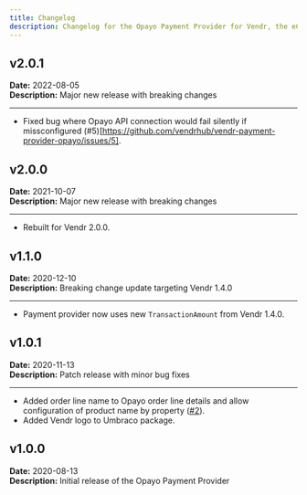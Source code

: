 ```yaml
---
title: Changelog
description: Changelog for the Opayo Payment Provider for Vendr, the eCommerce solution for Umbraco v8+
---
```


## v2.0.1   
**Date:** 2022-08-05   
**Description:** Major new release with breaking changes

---  

<changelog>
<changelog-group category="Fixed">  

    
* Fixed bug where Opayo API connection would fail silently if missconfigured (#5)[https://github.com/vendrhub/vendr-payment-provider-opayo/issues/5].


</changelog-group>
</changelog>

## v2.0.0   
**Date:** 2021-10-07   
**Description:** Major new release with breaking changes

---  

<changelog>
<changelog-group category="Breaking">  

    
* Rebuilt for Vendr 2.0.0.


</changelog-group>
</changelog>

## v1.1.0   
**Date:** 2020-12-10    
**Description:** Breaking change update targeting Vendr 1.4.0 

---  

<changelog>
<changelog-group category="Breaking">  

    
* Payment provider now uses new `TransactionAmount` from Vendr 1.4.0.


</changelog-group>
</changelog>

## v1.0.1   
**Date:** 2020-11-13  
**Description:** Patch release with minor bug fixes  

---  

<changelog>
<changelog-group category="Added">  

    
* Added order line name to Opayo order line details and allow configuration of product name by property ([#2](https://github.com/vendrhub/vendr-payment-provider-opayo/issues/2)).
* Added Vendr logo to Umbraco package.


</changelog-group>
</changelog>

## v1.0.0  
**Date:** 2020-08-13    
**Description:** Initial release of the Opayo Payment Provider 